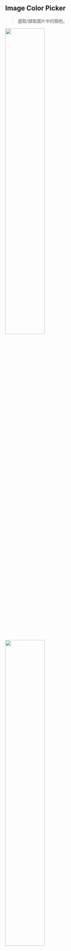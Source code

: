 ## Image Color Picker
> 選取/擷取圖片中的顏色。

<img src="https://i.imgur.com/8htGECp.png" width="50%">
<img src="https://i.imgur.com/hm0pfOO.png" width="50%">
